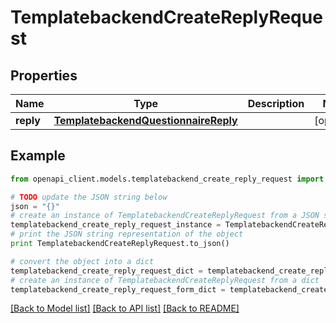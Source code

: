 # TemplatebackendCreateReplyRequest


## Properties

Name | Type | Description | Notes
------------ | ------------- | ------------- | -------------
**reply** | [**TemplatebackendQuestionnaireReply**](TemplatebackendQuestionnaireReply.md) |  | [optional] 

## Example

```python
from openapi_client.models.templatebackend_create_reply_request import TemplatebackendCreateReplyRequest

# TODO update the JSON string below
json = "{}"
# create an instance of TemplatebackendCreateReplyRequest from a JSON string
templatebackend_create_reply_request_instance = TemplatebackendCreateReplyRequest.from_json(json)
# print the JSON string representation of the object
print TemplatebackendCreateReplyRequest.to_json()

# convert the object into a dict
templatebackend_create_reply_request_dict = templatebackend_create_reply_request_instance.to_dict()
# create an instance of TemplatebackendCreateReplyRequest from a dict
templatebackend_create_reply_request_form_dict = templatebackend_create_reply_request.from_dict(templatebackend_create_reply_request_dict)
```
[[Back to Model list]](../README.md#documentation-for-models) [[Back to API list]](../README.md#documentation-for-api-endpoints) [[Back to README]](../README.md)


